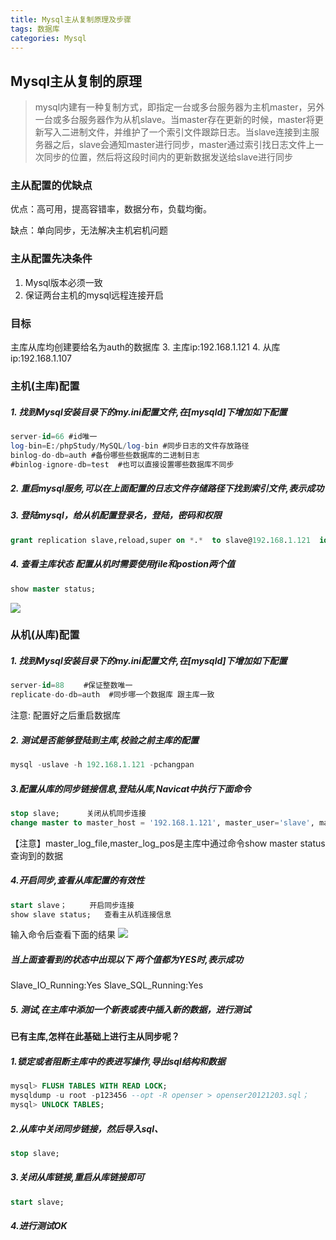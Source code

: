 ```yaml
---
title: Mysql主从复制原理及步骤
tags: 数据库
categories: Mysql
---
```


## Mysql主从复制的原理
>mysql内建有一种复制方式，即指定一台或多台服务器为主机master，另外一台或多台服务器作为从机slave。当master存在更新的时候，master将更新写入二进制文件，并维护了一个索引文件跟踪日志。当slave连接到主服务器之后，slave会通知master进行同步，master通过索引找日志文件上一次同步的位置，然后将这段时间内的更新数据发送给slave进行同步

### 主从配置的优缺点
优点：高可用，提高容错率，数据分布，负载均衡。

缺点：单向同步，无法解决主机宕机问题

### 主从配置先决条件
1. Mysql版本必须一致
2. 保证两台主机的mysql远程连接开启

### 目标
主库从库均创建要给名为auth的数据库
3. 主库ip:192.168.1.121 
4. 从库ip:192.168.1.107

### 主机(主库)配置
##### 1. 找到Mysql安装目录下的my.ini配置文件,在[mysqld]下增加如下配置

```sql
server-id=66 #id唯一
log-bin=E:/phpStudy/MySQL/log-bin #同步日志的文件存放路径
binlog-do-db=auth #备份哪些些数据库的二进制日志
#binlog-ignore-db=test  #也可以直接设置哪些数据库不同步
```
##### 2. 重启mysql服务,可以在上面配置的日志文件存储路径下找到索引文件,表示成功

##### 3. 登陆mysql，给从机配置登录名，登陆，密码和权限
```sql
grant replication slave,reload,super on *.*  to slave@192.168.1.121  identified by 'changpan';
```
##### 4. 查看主库状态 配置从机时需要使用file和postion两个值
```sql
show master status;
```
![](https://images.cnblogs.com/cnblogs_com/fxmemory/1028818/o_%e4%b8%bb%e6%9c%ba%e7%8a%b6%e6%80%81.png)


### 从机(从库)配置
##### 1. 找到Mysql安装目录下的my.ini配置文件,在[mysqld]下增加如下配置
```sql
server-id=88 　　#保证整数唯一
replicate-do-db=auth  #同步哪一个数据库 跟主库一致
```
注意: 配置好之后重启数据库

##### 2. 测试是否能够登陆到主库,校验之前主库的配置
```sql
mysql -uslave -h 192.168.1.121 -pchangpan
```
##### 3.配置从库的同步链接信息,登陆从库,Navicat中执行下面命令
```sql
stop slave;      关闭从机同步连接
change master to master_host = '192.168.1.121', master_user='slave', master_password ='changpan', master_log_file='mysql-bin.000001',master_log_pos=593;
```
【注意】master_log_file,master_log_pos是主库中通过命令show master status查询到的数据

##### 4.开启同步,查看从库配置的有效性
```sql
start slave；     开启同步连接
show slave status;   查看主从机连接信息
```
输入命令后查看下面的结果
![](https://images.cnblogs.com/cnblogs_com/fxmemory/1028818/o_%e5%90%8c%e6%ad%a5%e7%8a%b6%e6%80%81.png)

##### 当上面查看到的状态中出现以下 两个值都为YES时,表示成功
Slave_IO_Running:Yes
Slave_SQL_Running:Yes

##### 5. 测试,在主库中添加一个新表或表中插入新的数据，进行测试

#### 已有主库,怎样在此基础上进行主从同步呢？
##### 1.锁定或者阻断主库中的表进写操作,导出sql结构和数据
```sql
mysql> FLUSH TABLES WITH READ LOCK;
mysqldump -u root -p123456 --opt -R openser > openser20121203.sql；
mysql> UNLOCK TABLES;
```

##### 2.从库中关闭同步链接，然后导入sql、
```sql
stop slave;
```

##### 3.关闭从库链接,重启从库链接即可
```sql
start slave;
```
##### 4.进行测试OK
